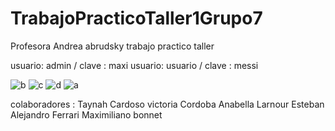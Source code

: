 # TrabajoPracticoTaller1Grupo7
Profesora Andrea abrudsky
trabajo practico taller

usuario: admin / clave : maxi
 usuario: usuario / clave : messi
 
 
 
 
 
 
![b](https://user-images.githubusercontent.com/80334601/233845923-28e36d1c-5ec6-4530-a1e3-acc950550733.png)
![c](https://user-images.githubusercontent.com/80334601/233845925-5bc63295-7e83-46d8-b315-a0a1871dde73.png)
![d](https://user-images.githubusercontent.com/80334601/233845926-00401659-bc24-42c0-a137-c5f6393ebc9a.png)
![a](https://user-images.githubusercontent.com/80334601/233845928-62f239b5-9e38-4be3-be71-6d8c7a0fa8ae.png)


colaboradores : 
Taynah Cardoso
victoria Cordoba
Anabella Larnour
Esteban Alejandro Ferrari
Maximiliano bonnet 
